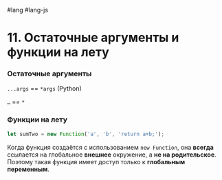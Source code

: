 #lang #lang-js

# 11. Остаточные аргументы и функции на лету

### Остаточные аргументы

`...args` == `*args` (Python)

`…` == `*`

### Функции на лету

```javascript
let sumTwo = new Function('a', 'b', 'return a+b;');
```

Когда функция создаётся с использованием `new Function`, она **всегда** ссылается на глобальное **внешнее** окружение, а **не на родительское**. Поэтому такая функция имеет доступ только к **глобальным переменным**.
